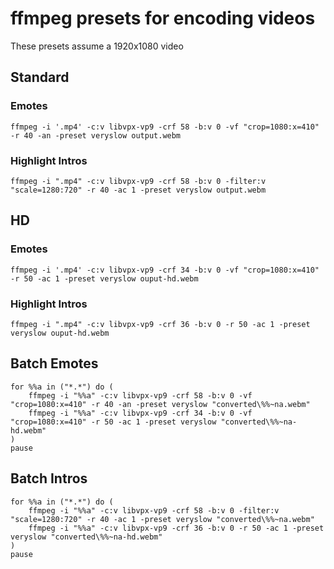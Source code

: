 # ffmpeg presets for encoding videos

These presets assume a 1920x1080 video

## Standard
### Emotes
`ffmpeg -i '.mp4' -c:v libvpx-vp9 -crf 58 -b:v 0 -vf "crop=1080:x=410" -r 40 -an -preset veryslow output.webm`
### Highlight Intros
`ffmpeg -i ".mp4" -c:v libvpx-vp9 -crf 58 -b:v 0 -filter:v "scale=1280:720" -r 40 -ac 1 -preset veryslow output.webm`

## HD
### Emotes
`ffmpeg -i '.mp4' -c:v libvpx-vp9 -crf 34 -b:v 0 -vf "crop=1080:x=410" -r 50 -ac 1 -preset veryslow ouput-hd.webm`
### Highlight Intros
`ffmpeg -i ".mp4" -c:v libvpx-vp9 -crf 36 -b:v 0 -r 50 -ac 1 -preset veryslow ouput-hd.webm`


## Batch Emotes
```
for %%a in ("*.*") do (
	ffmpeg -i "%%a" -c:v libvpx-vp9 -crf 58 -b:v 0 -vf "crop=1080:x=410" -r 40 -an -preset veryslow "converted\%%~na.webm"
	ffmpeg -i "%%a" -c:v libvpx-vp9 -crf 34 -b:v 0 -vf "crop=1080:x=410" -r 50 -ac 1 -preset veryslow "converted\%%~na-hd.webm"
)
pause
```

## Batch Intros
```
for %%a in ("*.*") do (
	ffmpeg -i "%%a" -c:v libvpx-vp9 -crf 58 -b:v 0 -filter:v "scale=1280:720" -r 40 -ac 1 -preset veryslow "converted\%%~na.webm"
	ffmpeg -i "%%a" -c:v libvpx-vp9 -crf 36 -b:v 0 -r 50 -ac 1 -preset veryslow "converted\%%~na-hd.webm"
)
pause
```
